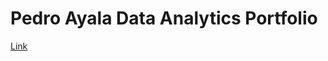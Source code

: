 # Pedro Ayala Data Analytics Portfolio

  
[Link](file:///C:/Users/pedro/Downloads/Shop-Customer-Data-Analytics-Case-Study.html)
